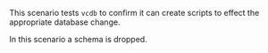 This scenario tests `vcdb` to confirm it can create scripts to effect the appropriate database change.

In this scenario a schema is dropped.